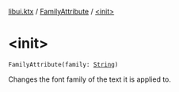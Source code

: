 [libui.ktx](../index.md) / [FamilyAttribute](index.md) / [&lt;init&gt;](./-init-.md)

# &lt;init&gt;

`FamilyAttribute(family: `[`String`](https://kotlinlang.org/api/latest/jvm/stdlib/kotlin/-string/index.html)`)`

Changes the font family of the text it is applied to.

